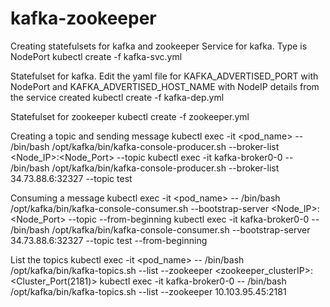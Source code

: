# kafka-zookeeper

Creating statefulsets for kafka and zookeeper
Service for kafka. Type is NodePort
kubectl create -f kafka-svc.yml

Statefulset for kafka. Edit the yaml file for KAFKA_ADVERTISED_PORT with NodePort and KAFKA_ADVERTISED_HOST_NAME with NodeIP 
details from the service created
kubectl create -f kafka-dep.yml

Statefulset for zookeeper
kubectl create -f zookeeper.yml

Creating a topic and sending message
kubectl exec -it <pod_name> -- /bin/bash /opt/kafka/bin/kafka-console-producer.sh --broker-list <Node_IP>:<Node_Port> --topic <topic-name>
kubectl exec -it kafka-broker0-0 -- /bin/bash /opt/kafka/bin/kafka-console-producer.sh --broker-list 34.73.88.6:32327 --topic test

Consuming a message
kubectl exec -it <pod_name> -- /bin/bash /opt/kafka/bin/kafka-console-consumer.sh --bootstrap-server <Node_IP>:<Node_Port> --topic <topic-name> --from-beginning
kubectl exec -it kafka-broker0-0 -- /bin/bash /opt/kafka/bin/kafka-console-consumer.sh --bootstrap-server 34.73.88.6:32327 --topic test 
--from-beginning
  
List the topics
kubectl exec -it <pod_name> -- /bin/bash /opt/kafka/bin/kafka-topics.sh --list --zookeeper <zookeeper_clusterIP>:<Cluster_Port(2181)>
kubectl exec -it kafka-broker0-0 -- /bin/bash /opt/kafka/bin/kafka-topics.sh --list --zookeeper 10.103.95.45:2181

